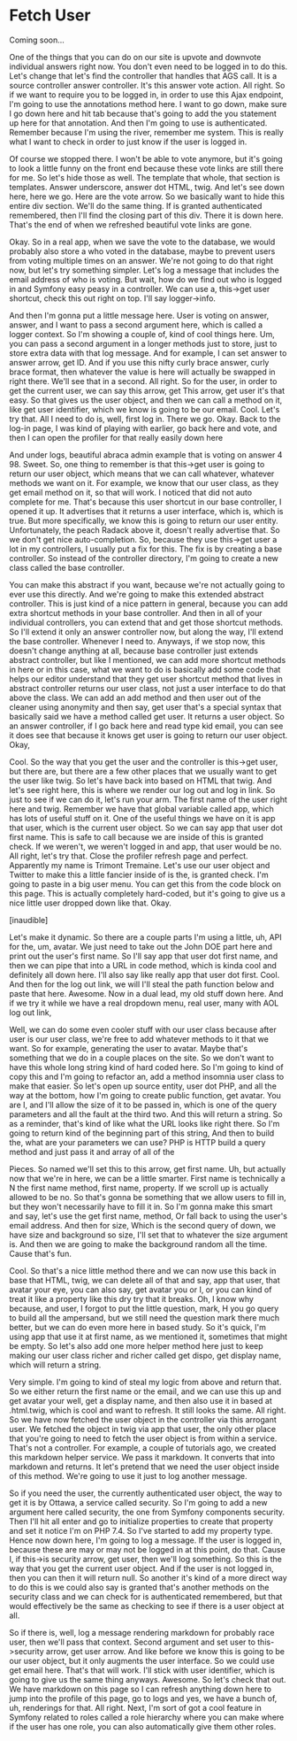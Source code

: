 # Fetch User

Coming soon...

One of the things that you can do on our site is upvote and downvote individual
answers right now. You don't even need to be logged in to do this. Let's change that
let's find the controller that handles that AGS call. It is a source controller
answer controller. It's this answer vote action. All right. So if we want to require
you to be logged in, in order to use this Ajax endpoint, I'm going to use the
annotations method here. I want to go down, make sure I go down here and hit tab
because that's going to add the you statement up here for that annotation. And then
I'm going to use is authenticated. Remember because I'm using the river, remember me
system. This is really what I want to check in order to just know if the user is
logged in.

Of course we stopped there. I won't be able to vote anymore, but it's going to look a
little funny on the front end because these vote links are still there for me. So
let's hide those as well. The template that whole, that section is templates. Answer
underscore, answer dot HTML, twig. And let's see down here, here we go. Here are the
vote arrow. So we basically want to hide this entire div section. We'll do the same
thing. If is granted authenticated remembered, then I'll find the closing part of
this div. There it is down here. That's the end of when we refreshed beautiful vote
links are gone.

Okay. So in a real app, when we save the vote to the database, we would probably also
store a who voted in the database, maybe to prevent users from voting multiple times
on an answer. We're not going to do that right now, but let's try something simpler.
Let's log a message that includes the email address of who is voting. But wait, how
do we find out who is logged in and Symfony easy peasy in a controller. We can use a,
this->get user shortcut, check this out right on top. I'll say logger->info.

And then I'm gonna put a little message here. User is voting on answer, answer, and I
want to pass a second argument here, which is called a logger context. So I'm showing
a couple of, kind of cool things here. Um, you can pass a second argument in a longer
methods just to store, just to store extra data with that log message. And for
example, I can set answer to answer arrow, get ID. And if you use this nifty curly
brace answer, curly brace format, then whatever the value is here will actually be
swapped in right there. We'll see that in a second. All right. So for the user, in
order to get the current user, we can say this arrow, get This arrow, get user it's
that easy. So that gives us the user object, and then we can call a method on it,
like get user identifier, which we know is going to be our email. Cool. Let's try
that. All I need to do is, well, first log in. There we go. Okay. Back to the log-in
page, I was kind of playing with earlier, go back here and vote, and then I can open
the profiler for that really easily down here

And under logs, beautiful abraca admin example that is voting on answer 4 98. Sweet.
So, one thing to remember is that this->get user is going to return our user object,
which means that we can call whatever, whatever methods we want on it. For example,
we know that our user class, as they get email method on it, so that will work. I
noticed that did not auto complete for me. That's because this user shortcut in our
base controller, I opened it up. It advertises that it returns a user interface,
which is, which is true. But more specifically, we know this is going to return our
user entity. Unfortunately, the peach Radack above it, doesn't really advertise that.
So we don't get nice auto-completion. So, because they use this->get user a lot in my
controllers, I usually put a fix for this. The fix is by creating a base controller.
So instead of the controller directory, I'm going to create a new class called the
base controller.

You can make this abstract if you want, because we're not actually going to ever use
this directly. And we're going to make this extended abstract controller. This is
just kind of a nice pattern in general, because you can add extra shortcut methods in
your base controller. And then in all of your individual controllers, you can extend
that and get those shortcut methods. So I'll extend it only an answer controller now,
but along the way, I'll extend the base controller. Whenever I need to. Anyways, if
we stop now, this doesn't change anything at all, because base controller just
extends abstract controller, but like I mentioned, we can add more shortcut methods
in here or in this case, what we want to do is basically add some code that helps our
editor understand that they get user shortcut method that lives in abstract
controller returns our user class, not just a user interface to do that above the
class. We can add an add method and then user out of the cleaner using anonymity and
then say, get user that's a special syntax that basically said we have a method
called get user. It returns a user object. So an answer controller, if I go back here
and read type kid email, you can see it does see that because it knows get user is
going to return our user object. Okay,

Cool. So the way that you get the user and the controller is this->get user, but
there are, but there are a few other places that we usually want to get the user like
twig. So let's have back into based on HTML that twig. And let's see right here, this
is where we render our log out and log in link. So just to see if we can do it, let's
run your arm. The first name of the user right here and twig. Remember we have that
global variable called app, which has lots of useful stuff on it. One of the useful
things we have on it is app that user, which is the current user object. So we can
say app that user dot first name. This is safe to call because we are inside of this
is granted check. If we weren't, we weren't logged in and app, that user would be no.
All right, let's try that. Close the profiler refresh page and perfect. Apparently my
name is Trimont Tremaine. Let's use our user object and Twitter to make this a little
fancier inside of is the, is granted check. I'm going to paste in a big user menu.
You can get this from the code block on this page. This is actually completely
hard-coded, but it's going to give us a nice little user dropped down like that.
Okay.

[inaudible]

Let's make it dynamic. So there are a couple parts I'm using a little, uh, API for
the, um, avatar. We just need to take out the John DOE part here and print out the
user's first name. So I'll say app that user dot first name, and then we can pipe
that into a URL in code method, which is kinda cool and definitely all down here.
I'll also say like really app that user dot first. Cool. And then for the log out
link, we will I'll steal the path function below and paste that here. Awesome. Now in
a dual lead, my old stuff down here. And if we try it while we have a real dropdown
menu, real user, many with AOL log out link,

Well, we can do some even cooler stuff with our user class because after user is our
user class, we're free to add whatever methods to it that we want. So for example,
generating the user to avatar. Maybe that's something that we do in a couple places
on the site. So we don't want to have this whole long string kind of hard coded here.
So I'm going to kind of copy this and I'm going to refactor an, add a method insomnia
user class to make that easier. So let's open up source entity, user dot PHP, and all
the way at the bottom, how I'm going to create public function, get avatar. You are
I, and I'll allow the size of it to be passed in, which is one of the query
parameters and all the fault at the third two. And this will return a string. So as a
reminder, that's kind of like what the URL looks like right there. So I'm going to
return kind of the beginning part of this string, And then to build the, what are
your parameters we can use? PHP is HTTP build a query method and just pass it and
array of all of the

Pieces. So named we'll set this to this arrow, get first name. Uh, but actually now
that we're in here, we can be a little smarter. First name is technically a N the
first name method, first name, property. If we scroll up is actually allowed to be
no. So that's gonna be something that we allow users to fill in, but they won't
necessarily have to fill it in. So I'm gonna make this smart and say, let's use the
get first name, method, Or fall back to using the user's email address. And then for
size, Which is the second query of down, we have size and background so size, I'll
set that to whatever the size argument is. And then we are going to make the
background random all the time. Cause that's fun.

Cool. So that's a nice little method there and we can now use this back in base that
HTML, twig, we can delete all of that and say, app that user, that avatar your eye,
you can also say, get avatar you or I, or you can kind of treat it like a property
like this dry try that it breaks. Oh, I know why because, and user, I forgot to put
the little question, mark, H you go query to build all the ampersand, but we still
need the question mark there much better, but we can do even more here in based
study. So it's quick, I'm using app that use it at first name, as we mentioned it,
sometimes that might be empty. So let's also add one more helper method here just to
keep making our user class richer and richer called get dispo, get display name,
which will return a string.

Very simple. I'm going to kind of steal my logic from above and return that. So we
either return the first name or the email, and we can use this up and get avatar your
well, get a display name, and then also use it in based at .html.twig, which is cool
and want to refresh. It still looks the same. All right. So we have now fetched the
user object in the controller via this arrogant user. We fetched the object in twig
via app that user, the only other place that you're going to need to fetch the user
object is from within a service. That's not a controller. For example, a couple of
tutorials ago, we created this markdown helper service. We pass it markdown. It
converts that into markdown and returns. It let's pretend that we need the user
object inside of this method. We're going to use it just to log another message.

So if you need the user, the currently authenticated user object, the way to get it
is by Ottawa, a service called security. So I'm going to add a new argument here
called security, the one from Symfony components security. Then I'll hit all enter
and go to initialize properties to create that property and set it notice I'm on PHP
7.4. So I've started to add my property type. Hence now down here, I'm going to log a
message. If the user is logged in, because these are may or may not be logged in at
this point, do that. Cause I, if this->is security arrow, get user, then we'll log
something. So this is the way that you get the current user object. And if the user
is not logged in, then you can then it will return null. So another it's kind of a
more direct way to do this is we could also say is granted that's another methods on
the security class and we can check for is authenticated remembered, but that would
effectively be the same as checking to see if there is a user object at all.

So if there is, well, log a message rendering markdown for probably race user, then
we'll pass that context. Second argument and set user to this->security arrow, get
user arrow. And like before we know this is going to be our user object, but it only
augments the user interface. So we could use get email here. That's that will work.
I'll stick with user identifier, which is going to give us the same thing anyways.
Awesome. So let's check that out. We have markdown on this page so I can refresh
anything down here to jump into the profile of this page, go to logs and yes, we have
a bunch of, uh, renderings for that. All right. Next, I'm sort of got a cool feature
in Symfony related to roles called a role hierarchy where you can make where if the
user has one role, you can also automatically give them other roles.

